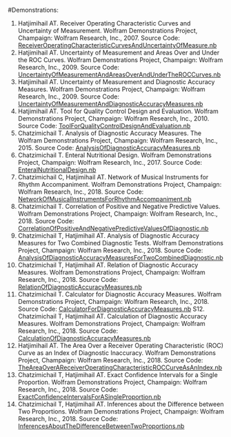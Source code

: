 #Demonstrations:

1. Hatjimihail AT. Receiver Operating Characteristic Curves and Uncertainty of Measurement. Wolfram Demonstrations Project, Champaign: Wolfram Research, Inc., 2007.
	Source Code: [ReceiverOperatingCharacteristicCurvesAndUncertaintyOfMeasure.nb](ReceiverOperatingCharacteristicCurvesAndUncertaintyOfMeasure.nb)
2. Hatjimihail AT. Uncertainty of Measurement and Areas Over and Under the ROC Curves. Wolfram Demonstrations Project, Champaign: Wolfram Research, Inc., 2009.
Source Code: [UncertaintyOfMeasurementAndAreasOverAndUnderTheROCCurves.nb](UncertaintyOfMeasurementAndAreasOverAndUnderTheROCCurves.nb)
3. Hatjimihail AT. Uncertainty of Measurement and Diagnostic Accuracy Measures. Wolfram Demonstrations Project, Champaign: Wolfram Research, Inc., 2009.
Source Code: [UncertaintyOfMeasurementAndDiagnosticAccuracyMeasures.nb](UncertaintyOfMeasurementAndDiagnosticAccuracyMeasures.nb)
4. Hatjimihail AT. Tool for Quality Control Design and Evaluation. Wolfram Demonstrations Project, Champaign: Wolfram Research, Inc., 2010.
Source Code: [ToolForQualityControlDesignAndEvaluation.nb](ToolForQualityControlDesignAndEvaluation.nb)
5. Chatzimichail T. Analysis of Diagnostic Accuracy Measures. The Wolfram Demonstrations Project, Champaign: Wolfram Research, Inc., 2015.
Source Code: [AnalysisOfDiagnosticAccuracyMeasures.nb](AnalysisOfDiagnosticAccuracyMeasures.nb)
6. Chatzimichail T. Enteral Nutritional Design. Wolfram Demonstrations Project, Champaign: Wolfram Research, Inc., 2017.
Source Code: [EnteralNutritionalDesign.nb](EnteralNutritionalDesign.nb)
7. Chatzimichail C, Hatjimihail AT. Network of Musical Instruments for Rhythm Accompaniment. Wolfram Demonstrations Project, Champaign: Wolfram Research, Inc., 2018.
Source Code: [NetworkOfMusicalInstrumentsForRhythmAccompaniment.nb](NetworkOfMusicalInstrumentsForRhythmAccompaniment.nb)
8. Chatzimichail T. Correlation of Positive and Negative Predictive Values. Wolfram Demonstrations Project, Champaign: Wolfram Research, Inc., 2018.
Source Code: [CorrelationOfPositiveAndNegativePredictiveValuesOfDiagnostic.nb](CorrelationOfPositiveAndNegativePredictiveValuesOfDiagnostic.nb)
9. Chatzimichail T, Hatjimihail AT. Analysis of Diagnostic Accuracy Measures for Two Combined Diagnostic Tests. Wolfram Demonstrations Project, Champaign: Wolfram Research, Inc., 2018.
Source Code: [AnalysisOfDiagnosticAccuracyMeasuresForTwoCombinedDiagnostic.nb](AnalysisOfDiagnosticAccuracyMeasuresForTwoCombinedDiagnostic.nb)
10. Chatzimichail T, Hatjimihail AT. Relation of Diagnostic Accuracy Measures. Wolfram Demonstrations Project, Champaign: Wolfram Research, Inc., 2018.
Source Code: [RelationOfDiagnosticAccuracyMeasures.nb](RelationOfDiagnosticAccuracyMeasures.nb)
11. Chatzimichail T. Calculator for Diagnostic Accuracy Measures. Wolfram Demonstrations Project, Champaign: Wolfram Research, Inc., 2018.
Source Code: [CalculatorForDiagnosticAccuracyMeasures.nb](CalculatorForDiagnosticAccuracyMeasures.nb)
S12. Chatzimichail T, Hatjimihail AT. Calculation of Diagnostic Accuracy Measures. Wolfram Demonstrations Project, Champaign: Wolfram Research, Inc., 2018.
Source Code: [CalculationOfDiagnosticAccuracyMeasures.nb](CalculationOfDiagnosticAccuracyMeasures.nb)
13. Hatjimihail AT. The Area Over a Receiver Operating Characteristic (ROC) Curve as an Index of Diagnostic Inaccuracy. Wolfram Demonstrations Project, Champaign: Wolfram Research, Inc., 2018.
Source Code: [TheAreaOverAReceiverOperatingCharacteristicROCCurveAsAnIndex.nb](TheAreaOverAReceiverOperatingCharacteristicROCCurveAsAnIndex.nb)
14. Chatzimichail T, Hatjimihail AT. Exact Confidence Intervals for a Single Proportion. Wolfram Demonstrations Project, Champaign: Wolfram Research, Inc., 2018.
Source Code: [ExactConfidenceIntervalsForASingleProportion.nb](ExactConfidenceIntervalsForASingleProportion.nb)
15. Chatzimichail T, Hatjimihail AT. Inferences about the Difference between Two Proportions. Wolfram Demonstrations Project, Champaign: Wolfram Research, Inc., 2018.
Source Code: [InferencesAboutTheDifferenceBetweenTwoProportions.nb](InferencesAboutTheDifferenceBetweenTwoProportions.nb)
